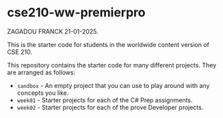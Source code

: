 # cse210-ww-premierpro
ZAGADOU FRANCK 21-01-2025.

This is the starter code for students in the worldwide content version of CSE 210.

This repository contains the starter code for many different projects. They are arranged as follows:

* `sandbox` - An empty project that you can use to play around with any concepts you like.
* `week01` - Starter projects for each of the C# Prep assignments.
* `week02` - Starter projects for each of the prove Developer projects.
